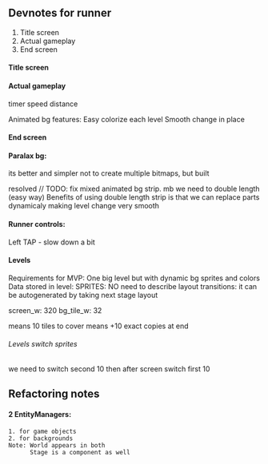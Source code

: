 ## Devnotes for runner

1. Title screen
2. Actual gameplay
3. End screen

#### Title screen

#### Actual gameplay
timer
speed
distance

Animated bg features:
Easy colorize each level
Smooth change in place

#### End screen


#### Paralax bg:
its better and simpler not to create multiple bitmaps, but built

resolved
// TODO: fix mixed animated bg strip. mb we need to double length (easy way)
Benefits of using double length strip is that we can replace parts dynamicaly making level change very smooth

#### Runner controls:
Left TAP - slow down a bit

#### Levels
Requirements for MVP:
One big level but with dynamic bg sprites and colors
Data stored in level:
SPRITES: 
NO need to describe layout transitions: it can be autogenerated by taking next stage layout

screen_w: 320
bg_tile_w: 32

means 10 tiles to cover
means +10 exact copies at end


###### Levels switch sprites
we need to switch second 10 then after screen switch first 10










## Refactoring notes
#### 2 EntityManagers:
    1. for game objects
    2. for backgrounds
    Note: World appears in both
          Stage is a component as well
